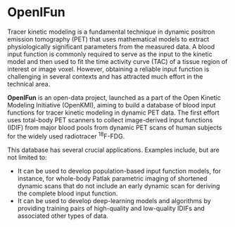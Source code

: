 # OpenIFun
Tracer kinetic modeling is a fundamental technique in dynamic positron emission tomography (PET) that uses mathematical models to extract physiologically significant parameters from the measured data. A blood input function is commonly required to serve as the input to the kinetic model and then used to fit the time activity curve (TAC) of a tissue region of interest or image voxel. However, obtaining a reliable input function is challenging in several contexts and has attracted much effort in the technical area.

**OpenIFun** is an open-data project, launched as a part of the Open Kinetic Modeling Initiative (OpenKMI), aiming to build a database of blood input functions for tracer kinetic modeling in dynamic PET data. The first effort uses total-body PET scanners to collect image-derived input functions (IDIF) from major blood pools from dynamic PET scans of human subjects for the widely used radiotracer <sup>18</sup>F-FDG.

This database has several crucial applications. Examples include, but are not limited to:

- It can be used to develop population-based input function models, for instance, for whole-body Patlak parametric imaging of shortened dynamic scans that do not include an early dynamic scan for deriving the complete blood input function.
- It can be used to develop deep-learning models and algorithms by providing training pairs of high-quality and low-quality IDIFs and associated other types of data.
